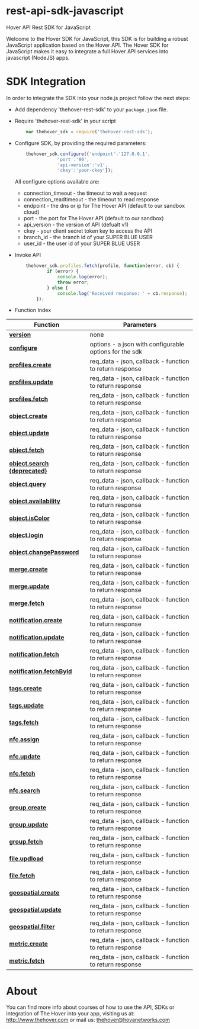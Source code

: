 rest-api-sdk-javascript
=================

Hover API Rest SDK for JavaScript

Welcome to the Hover SDK for JavaScript, this SDK is for building a robust JavaScript application based on the Hover API. The Hover SDK for JavaScript makes it easy to integrate a full Hover API services into javascript (NodeJS) apps. 

SDK Integration
===============

In order to integrate the SDK into your node.js project follow the next steps:

* Add dependency 'thehover-rest-sdk' to your `package.json` file.

* Require 'thehover-rest-sdk' in your script

	```javascript
		var thehover_sdk = require('thehover-rest-sdk');
	```
	
* Configure SDK, by providing the required parameters:

	```javascript
		thehover_sdk.configure({'endpoint':'127.0.0.1', 
					'port':'80',
					'api-version':'v1',
					'ckey':'your-ckey'});
	```

	All configure options available are:
	
	* connection_timeout - the timeout to wait a request
	* connection_readtimeout - the timeout to read response
	* endpoint - the dns or ip for The Hover API (default to our sandbox cloud) 
	* port - the port for The Hover API (default to our sandbox)
	* api_version - the version of API (defualt v1)
	* ckey - your client secret token key to access the API 
	* branch_id - the branch id of your SUPER BLUE USER
	* user_id - the user id of your SUPER BLUE USER
	
* Invoke API

	```javascript
		thehover_sdk.profiles.fetch(profile, function(error, cb) {
        	    if (error) {
                 	console.log(error);
                	throw error;
        	    } else {
                	console.log('Received response: ' + cb.response);
        	});
	```
* Function Index

Function | Parameters
-------- | ---------- 
**[version](#version)** | none | returns sdk version
**[configure](#configure)** | options - a json with configurable options for the sdk | configure env for sdk
**[profiles.create](http://docs.hoverapi.apiary.io/#profiles)** | req_data - json, callback - function to return response
**[profiles.update](http://docs.hoverapi.apiary.io/#profiles)** | req_data - json, callback - function to return response
**[profiles.fetch](http://docs.hoverapi.apiary.io/#profiles)** | req_data - json, callback - function to return response
**[object.create](http://docs.hoverapi.apiary.io/#user)** | req_data - json, callback - function to return response
**[object.update](http://docs.hoverapi.apiary.io/#user)** | req_data - json, callback - function to return response
**[object.fetch](http://docs.hoverapi.apiary.io/#user)** | req_data - json, callback - function to return response
**[object.search {deprecated}](http://docs.hoverapi.apiary.io/#search)** | req_data - json, callback - function to return response
**[object.query](http://docs.hoverapi.apiary.io/#usersearchthql)** | req_data - json, callback - function to return response
**[object.availability](http://docs.hoverapi.apiary.io/#useravailability)** | req_data - json, callback - function to return response
**[object.isColor](http://docs.hoverapi.apiary.io/#usercolor)** | req_data - json, callback - function to return response
**[object.login](http://docs.hoverapi.apiary.io/#userlogin)** | req_data - json, callback - function to return response
**[object.changePassword](http://docs.hoverapi.apiary.io/#userloginchangepassword)** | req_data - json, callback - function to return response
**[merge.create](http://docs.hoverapi.apiary.io/#usermerge)** | req_data - json, callback - function to return response
**[merge.update](http://docs.hoverapi.apiary.io/#usermerge)** | req_data - json, callback - function to return response
**[merge.fetch](http://docs.hoverapi.apiary.io/#usermerge)** | req_data - json, callback - function to return response
**[notification.create](http://docs.hoverapi.apiary.io/#usernotifications)** | req_data - json, callback - function to return response
**[notification.update](http://docs.hoverapi.apiary.io/#usernotifications)** | req_data - json, callback - function to return response
**[notification.fetch](http://docs.hoverapi.apiary.io/#usernotifications)** | req_data - json, callback - function to return response
**[notification.fetchById](http://docs.hoverapi.apiary.io/#usernotifications)** | req_data - json, callback - function to return response
**[tags.create](http://docs.hoverapi.apiary.io/#usertags)** | req_data - json, callback - function to return response
**[tags.update](http://docs.hoverapi.apiary.io/#usertags)** | req_data - json, callback - function to return response
**[tags.fetch](http://docs.hoverapi.apiary.io/#usertags)** | req_data - json, callback - function to return response
**[nfc.assign](http://docs.hoverapi.apiary.io/#usernfccard)** | req_data - json, callback - function to return response
**[nfc.update](http://docs.hoverapi.apiary.io/#usernfccard)** | req_data - json, callback - function to return response
**[nfc.fetch](http://docs.hoverapi.apiary.io/#usernfccard)** | req_data - json, callback - function to return response
**[nfc.search](http://docs.hoverapi.apiary.io/#searchnfc)** | req_data - json, callback - function to return response
**[group.create](http://docs.hoverapi.apiary.io/#groups)** | req_data - json, callback - function to return response
**[group.update](http://docs.hoverapi.apiary.io/#groups)** | req_data - json, callback - function to return response
**[group.fetch](http://docs.hoverapi.apiary.io/#groups)** | req_data - json, callback - function to return response
**[file.updload](http://docs.hoverapi.apiary.io/#userfile)** | req_data - json, callback - function to return response
**[file.fetch](http://docs.hoverapi.apiary.io/#userfile)** | req_data - json, callback - function to return response
**[geospatial.create](http://docs.hoverapi.apiary.io/#reference/geospatial)** | req_data - json, callback - function to return response
**[geospatial.update](http://docs.hoverapi.apiary.io/#reference/geospatial)** | req_data - json, callback - function to return response
**[geospatial.filter](http://docs.hoverapi.apiary.io/#reference/geospatial)** | req_data - json, callback - function to return response
**[metric.create](http://docs.hoverapi.apiary.io/#useraction)** | req_data - json, callback - function to return response
**[metric.fetch](http://docs.hoverapi.apiary.io/#useraction)** | req_data - json, callback - function to return response

About
=====

You can find more info about courses of how to use the API, SDKs or integration of The Hover into your app,
visiting us at: http://www.thehover.com or mail us: thehover@hovanetworks.com

